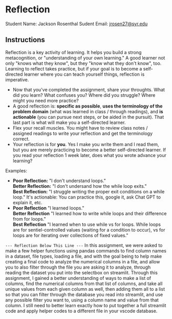 # Reflection

Student Name:  Jackson Rosenthal
Sudent Email:  jrosen27@syr.edu

## Instructions

Reflection is a key activity of learning. It helps you build a strong metacognition, or "understanding of your own learning." A good learner not only "knows what they know", but they "know what they don't know", too. Learning to reflect takes practice, but if your goal is to become a self-directed learner where you can teach yourself things, reflection is imperative.

- Now that you've completed the assignment, share your throughts. What did you learn? What confuses you? Where did you struggle? Where might you need more practice?
- A good reflection is: **specific as possible**,  **uses the terminology of the problem domain** (what was learned in class / through readings), and **is actionable** (you can pursue next steps, or be aided in the pursuit). That last part is what will make you a self-directed learner.
- Flex your recall muscles. You might have to review class notes / assigned readings to write your reflection and get the terminology correct.
- Your reflection is for **you**. Yes I make you write them and I read them, but you are merely practicing to become a better self-directed learner. If you read your reflection 1 week later, does what you wrote advance your learning?

Examples:

- **Poor Reflection:**  "I don't understand loops."   
**Better Reflection:** "I don't undersand how the while loop exits."   
**Best Reflection:** "I struggle writing the proper exit conditions on a while loop." It's actionable: You can practice this, google it, ask Chat GPT to explain it, etc. 
-  **Poor Reflection** "I learned loops."   
**Better Reflection** "I learned how to write while loops and their difference from for loops."   
**Best Reflection** "I learned when to use while vs for loops. While loops are for sentiel-controlled values (waiting for a condition to occur), vs for loops are for iterating over collections of fixed values."

`--- Reflection Below This Line ---`
In this assignment, we were asked to make a few helper functions using pandas commands to find column names in a dataset, file types,  loading a file, and with the goal being to help make creating a final code to analyze the numerical columns in a file, and allow you to also filter through the file you are asking it to analyze, through reading the dataset you put into the selectbox on streamlit. Through this assignment, I gained a better understanding of ways to make a list of columns, find the numerical columns from that list of columns, and take all unique values from each given column as well, then adding them all to a list so that you can filter through the database you read into streamlit, and use any possible filter you want to, using a column name and value from that column. I still need to better learn exactly how to put together a full streamlit code and apply helper codes to a different file in your vscode database. 
